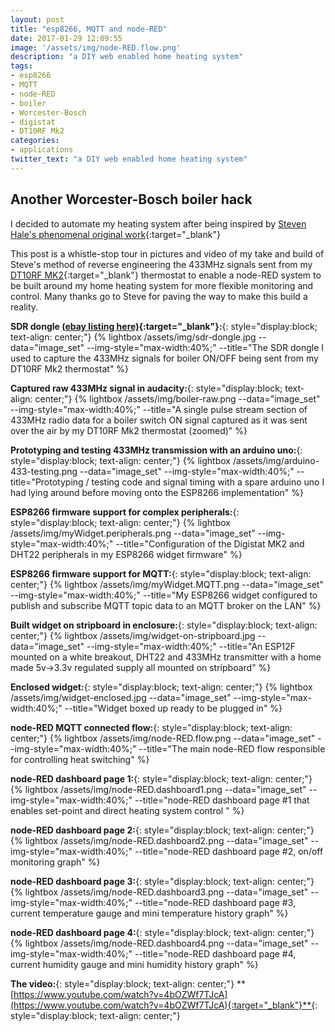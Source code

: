 ```yaml
---
layout: post
title: "esp8266, MQTT and node-RED"
date: 2017-01-29 12:09:55
image: '/assets/img/node-RED.flow.png' 
description: "a DIY web enabled home heating system"
tags:
- esp8266
- MQTT
- node-RED
- boiler
- Worcester-Bosch
- digistat
- DT10RF Mk2
categories:
- applications
twitter_text: "a DIY web enabled home heating system"
---
```


## Another Worcester-Bosch boiler hack
I decided to automate my heating system after being inspired by [Steven Hale's phenomenal original work](http://www.stevenhale.co.uk/main/2013/08/home-automation-reverse-engineering-a-worcester-bosch-dt10rf-wireless-thermostat/){:target="_blank"}

This post is a whistle-stop tour in pictures and video of my take and build of Steve's method of reverse engineering the 433MHz signals sent from my [DT10RF MK2](https://www.worcester-bosch.co.uk/professional/support/documents/worcester-dt10rf-installation-instructions){:target="_blank"} thermostat to enable a node-RED system to be built around my home heating system for more flexible monitoring and control. Many thanks go to Steve for paving the way to make this build a reality.

**SDR dongle [(ebay listing here)](http://www.ebay.co.uk/itm/252674906658){:target="_blank"}:**{: style="display:block; text-align: center;"}
{% lightbox /assets/img/sdr-dongle.jpg --data="image_set" --img-style="max-width:40%;" --title="The SDR dongle I used to capture the 433MHz signals for boiler ON/OFF being sent from my DT10RF Mk2 thermostat" %}

**Captured raw 433MHz signal in audacity:**{: style="display:block; text-align: center;"}
{% lightbox /assets/img/boiler-raw.png --data="image_set" --img-style="max-width:40%;" --title="A single pulse stream section of 433MHz radio data for a boiler switch ON signal captured as it was sent over the air by my DT10RF Mk2 thermostat (zoomed)" %}

**Prototyping and testing 433MHz transmission with an arduino uno:**{: style="display:block; text-align: center;"}
{% lightbox /assets/img/arduino-433-testing.png --data="image_set" --img-style="max-width:40%;" --title="Prototyping / testing code and signal timing with a spare arduino uno I had lying around before moving onto the ESP8266 implementation" %}

**ESP8266 firmware support for complex peripherals:**{: style="display:block; text-align: center;"}
{% lightbox /assets/img/myWidget.peripherals.png --data="image_set" --img-style="max-width:40%;" --title="Configuration of the Digistat MK2 and DHT22 peripherals in my ESP8266 widget firmware" %}

**ESP8266 firmware support for MQTT:**{: style="display:block; text-align: center;"}
{% lightbox /assets/img/myWidget.MQTT.png --data="image_set" --img-style="max-width:40%;" --title="My ESP8266 widget configured to publish and subscribe MQTT topic data to an MQTT broker on the LAN" %}

**Built widget on stripboard in enclosure:**{: style="display:block; text-align: center;"}
{% lightbox /assets/img/widget-on-stripboard.jpg --data="image_set" --img-style="max-width:40%;" --title="An ESP12F mounted on a white breakout, DHT22 and 433MHz transmitter with a home made 5v->3.3v regulated supply all mounted on stripboard" %}

**Enclosed widget:**{: style="display:block; text-align: center;"}
{% lightbox /assets/img/widget-enclosed.jpg --data="image_set" --img-style="max-width:40%;" --title="Widget boxed up ready to be plugged in" %}

**node-RED MQTT connected flow:**{: style="display:block; text-align: center;"}
{% lightbox /assets/img/node-RED.flow.png --data="image_set" --img-style="max-width:40%;" --title="The main node-RED flow responsible for controlling heat switching" %}

**node-RED dashboard page 1:**{: style="display:block; text-align: center;"}
{% lightbox /assets/img/node-RED.dashboard1.png --data="image_set" --img-style="max-width:40%;" --title="node-RED dashboard page #1 that enables set-point and direct heating system control " %}

**node-RED dashboard page 2:**{: style="display:block; text-align: center;"}
{% lightbox /assets/img/node-RED.dashboard2.png --data="image_set" --img-style="max-width:40%;" --title="node-RED dashboard page #2, on/off monitoring graph" %}

**node-RED dashboard page 3:**{: style="display:block; text-align: center;"}
{% lightbox /assets/img/node-RED.dashboard3.png --data="image_set" --img-style="max-width:40%;" --title="node-RED dashboard page #3, current temperature gauge and mini temperature history graph" %}

**node-RED dashboard page 4:**{: style="display:block; text-align: center;"}
{% lightbox /assets/img/node-RED.dashboard4.png --data="image_set" --img-style="max-width:40%;" --title="node-RED dashboard page #4, current humidity gauge and mini humidity history graph" %}

**The video:**{: style="display:block; text-align: center;"}
**[https://www.youtube.com/watch?v=4bOZWf7TJcA](https://www.youtube.com/watch?v=4bOZWf7TJcA){:target="_blank"}**{: style="display:block; text-align: center;"}